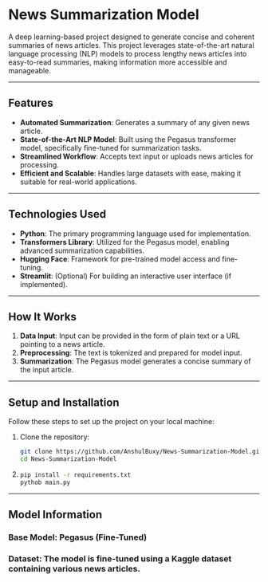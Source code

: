 # News Summarization Model

A deep learning-based project designed to generate concise and coherent summaries of news articles. This project leverages state-of-the-art natural language processing (NLP) models to process lengthy news articles into easy-to-read summaries, making information more accessible and manageable.

---

## Features

- **Automated Summarization**: Generates a summary of any given news article.
- **State-of-the-Art NLP Model**: Built using the Pegasus transformer model, specifically fine-tuned for summarization tasks.
- **Streamlined Workflow**: Accepts text input or uploads news articles for processing.
- **Efficient and Scalable**: Handles large datasets with ease, making it suitable for real-world applications.

---

## Technologies Used

- **Python**: The primary programming language used for implementation.
- **Transformers Library**: Utilized for the Pegasus model, enabling advanced summarization capabilities.
- **Hugging Face**: Framework for pre-trained model access and fine-tuning.
- **Streamlit**: (Optional) For building an interactive user interface (if implemented).

---

## How It Works

1. **Data Input**: Input can be provided in the form of plain text or a URL pointing to a news article.
2. **Preprocessing**: The text is tokenized and prepared for model input.
3. **Summarization**: The Pegasus model generates a concise summary of the input article.

---

## Setup and Installation

Follow these steps to set up the project on your local machine:

1. Clone the repository:
   ```bash
   git clone https://github.com/AnshulBuxy/News-Summarization-Model.git
   cd News-Summarization-Model
2. ```bash
   pip install -r requirements.txt
   pythob main.py

---
## Model Information
### **Base Model:** Pegasus (Fine-Tuned)
### **Dataset:** The model is fine-tuned using a Kaggle dataset containing various news articles.
